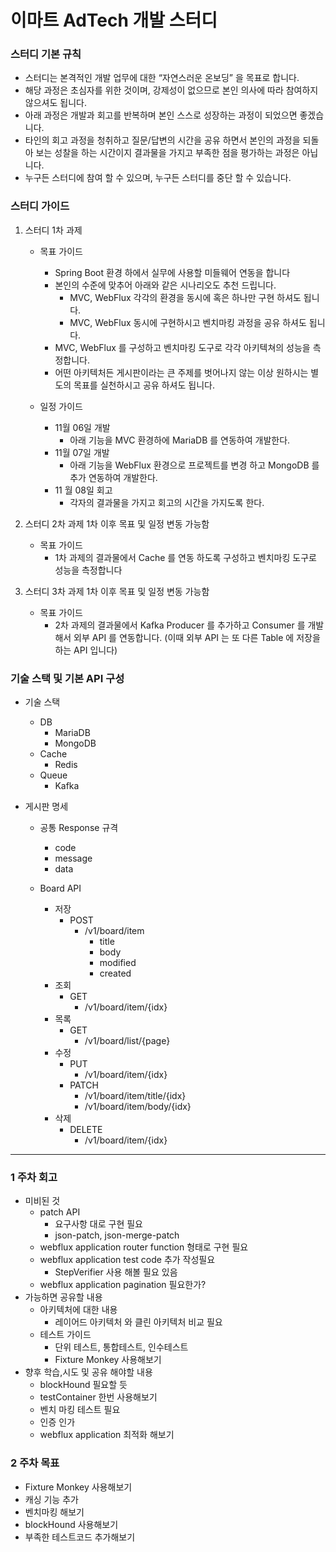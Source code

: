 # 이마트 AdTech 개발 스터디

### 스터디 기본 규칙
   * 스터디는 본격적인 개발 업무에 대한 “자연스러운 온보딩” 을 목표로 합니다.
   * 해당 과정은 초심자를 위한 것이며, 강제성이 없으므로 본인 의사에 따라 참여하지 않으셔도 됩니다.
   * 아래 과정은 개발과 회고를 반복하며 본인 스스로 성장하는 과정이 되었으면 좋겠습니다.
   * 타인의 회고 과정을 청취하고 질문/답변의 시간을 공유 하면서 본인의 과정을 되돌아 보는 성찰을 하는 시간이지 결과물을 가지고 부족한 점을 평가하는 과정은 아닙니다.
   * 누구든 스터디에 참여 할 수 있으며, 누구든 스터디를 중단 할 수 있습니다.

### 스터디 가이드

1. 스터디 1차 과제

   * 목표 가이드
     * Spring Boot 환경 하에서 실무에 사용할 미들웨어 연동을 합니다
     * 본인의 수준에 맞추어 아래와 같은 시나리오도 추천 드립니다.
       * MVC, WebFlux 각각의 환경을 동시에 혹은 하나만 구현 하셔도 됩니다.
       * MVC, WebFlux 동시에 구현하시고 벤치마킹 과정을 공유 하셔도 됩니다.
     * MVC, WebFlux 를 구성하고 벤치마킹 도구로 각각 아키텍쳐의 성능을 측정합니다.
     * 어떤 아키텍처든 게시판이라는 큰 주제를 벗어나지 않는 이상 원하시는 별도의 목표를 실천하시고 공유 하셔도 됩니다.
     
   * 일정 가이드 
     * 11월 06일 개발
       * 아래 기능을 MVC 환경하에 MariaDB 를 연동하여 개발한다.
     * 11월 07일 개발
       * 아래 기능을 WebFlux 환경으로 프로젝트를 변경 하고 MongoDB 를 추가 연동하여 개발한다.
     * 11 월 08일 회고
       * 각자의 결과물을 가지고 회고의 시간을 가지도록 한다.

2. 스터디 2차 과제
  1차 이후 목표 및 일정 변동 가능함

   * 목표 가이드
     * 1차 과제의 결과물에서 Cache 를 연동 하도록 구성하고 벤치마킹 도구로 성능을 측정합니다

3. 스터디 3차 과제
  1차 이후 목표 및 일정 변동 가능함

   * 목표 가이드
     * 2차 과제의 결과물에서 Kafka Producer 를 추가하고 Consumer 를 개발해서 외부 API 를 연동합니다. (이때 외부 API 는 또 다른 Table 에 저장을 하는 API 입니다)

### 기술 스택 및 기본 API 구성

* 기술 스택
  * DB
    * MariaDB
    * MongoDB
  * Cache
    * Redis
  * Queue
    * Kafka


* 게시판 명세
  * 공통 Response 규격
    * code
    * message
    * data

  * Board API
    * 저장
      * POST
        * /v1/board/item
            * title
            * body
            * modified
            * created
    * 조회
      * GET
        * /v1/board/item/{idx}
    * 목록
      * GET
        * /v1/board/list/{page}
    * 수정
      * PUT
        * /v1/board/item/{idx}
      * PATCH
        * /v1/board/item/title/{idx}
        * /v1/board/item/body/{idx}
    * 삭제
      * DELETE
        * /v1/board/item/{idx}

---

### 1 주차 회고

* 미비된 것
  * patch API
    * 요구사항 대로 구현 필요
    * json-patch, json-merge-patch 
  * webflux application router function 형태로 구현 필요
  * webflux application test code 추가 작성필요
    * StepVerifier 사용 해볼 필요 있음
  * webflux application pagination 필요한가?
* 가능하면 공유할 내용
  * 아키텍처에 대한 내용
    * 레이어드 아키텍처 와 클린 아키텍처 비교 필요
  * 테스트 가이드
    * 단위 테스트, 통합테스트, 인수테스트
    * Fixture Monkey 사용해보기
* 향후 학습,시도 및 공유 해야할 내용
  * blockHound 필요할 듯
  * testContainer 한번 사용해보기
  * 벤치 마킹 테스트 필요
  * 인증 인가
  * webflux application 최적화 해보기

### 2 주차 목표

* Fixture Monkey 사용해보기
* 캐싱 기능 추가
* 벤치마킹 해보기
* blockHound 사용해보기
* 부족한 테스트코드 추가해보기 
